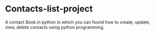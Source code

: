 # Contacts-list-project
A contact Book in python in which you can found how to create, update, view, delete contacts using python programming.
